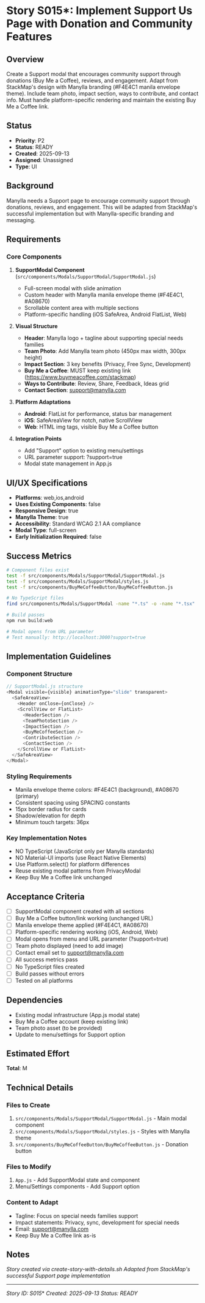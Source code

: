 # Story S015*: Implement Support Us Page with Donation and Community Features

## Overview
Create a Support modal that encourages community support through donations (Buy Me a Coffee), reviews, and engagement. Adapt from StackMap's design with Manylla branding (#F4E4C1 manila envelope theme). Include team photo, impact section, ways to contribute, and contact info. Must handle platform-specific rendering and maintain the existing Buy Me a Coffee link.

## Status
- **Priority**: P2
- **Status**: READY
- **Created**: 2025-09-13
- **Assigned**: Unassigned
- **Type**: UI

## Background
Manylla needs a Support page to encourage community support through donations, reviews, and engagement. This will be adapted from StackMap's successful implementation but with Manylla-specific branding and messaging.

## Requirements

### Core Components
1. **SupportModal Component** (`src/components/Modals/SupportModal/SupportModal.js`)
   - Full-screen modal with slide animation
   - Custom header with Manylla manila envelope theme (#F4E4C1, #A08670)
   - Scrollable content area with multiple sections
   - Platform-specific handling (iOS SafeArea, Android FlatList, Web)

2. **Visual Structure**
   - **Header**: Manylla logo + tagline about supporting special needs families
   - **Team Photo**: Add Manylla team photo (450px max width, 300px height)
   - **Impact Section**: 3 key benefits (Privacy, Free Sync, Development)
   - **Buy Me a Coffee**: MUST keep existing link (https://www.buymeacoffee.com/stackmap)
   - **Ways to Contribute**: Review, Share, Feedback, Ideas grid
   - **Contact Section**: support@manylla.com

3. **Platform Adaptations**
   - **Android**: FlatList for performance, status bar management
   - **iOS**: SafeAreaView for notch, native ScrollView
   - **Web**: HTML img tags, visible Buy Me a Coffee button

4. **Integration Points**
   - Add "Support" option to existing menu/settings
   - URL parameter support: ?support=true
   - Modal state management in App.js

## UI/UX Specifications
- **Platforms**: web,ios,android
- **Uses Existing Components**: false
- **Responsive Design**: true
- **Manylla Theme**: true
- **Accessibility**: Standard WCAG 2.1 AA compliance
- **Modal Type**: full-screen
- **Early Initialization Required**: false

## Success Metrics
```bash
# Component files exist
test -f src/components/Modals/SupportModal/SupportModal.js
test -f src/components/Modals/SupportModal/styles.js
test -f src/components/BuyMeCoffeeButton/BuyMeCoffeeButton.js

# No TypeScript files
find src/components/Modals/SupportModal -name "*.ts" -o -name "*.tsx" | wc -l  # Must be 0

# Build passes
npm run build:web

# Modal opens from URL parameter
# Test manually: http://localhost:3000?support=true
```

## Implementation Guidelines

### Component Structure
```javascript
// SupportModal.js structure
<Modal visible={visible} animationType="slide" transparent>
  <SafeAreaView>
    <Header onClose={onClose} />
    <ScrollView or FlatList>
      <HeaderSection />
      <TeamPhotoSection />
      <ImpactSection />
      <BuyMeCoffeeSection />
      <ContributeSection />
      <ContactSection />
    </ScrollView or FlatList>
  </SafeAreaView>
</Modal>
```

### Styling Requirements
- Manila envelope theme colors: #F4E4C1 (background), #A08670 (primary)
- Consistent spacing using SPACING constants
- 15px border radius for cards
- Shadow/elevation for depth
- Minimum touch targets: 36px

### Key Implementation Notes
- NO TypeScript (JavaScript only per Manylla standards)
- NO Material-UI imports (use React Native Elements)
- Use Platform.select() for platform differences
- Reuse existing modal patterns from PrivacyModal
- Keep Buy Me a Coffee link unchanged

## Acceptance Criteria
- [ ] SupportModal component created with all sections
- [ ] Buy Me a Coffee button/link working (unchanged URL)
- [ ] Manila envelope theme applied (#F4E4C1, #A08670)
- [ ] Platform-specific rendering working (iOS, Android, Web)
- [ ] Modal opens from menu and URL parameter (?support=true)
- [ ] Team photo displayed (need to add image)
- [ ] Contact email set to support@manylla.com
- [ ] All success metrics pass
- [ ] No TypeScript files created
- [ ] Build passes without errors
- [ ] Tested on all platforms

## Dependencies
- Existing modal infrastructure (App.js modal state)
- Buy Me a Coffee account (keep existing link)
- Team photo asset (to be provided)
- Update to menu/settings for Support option

## Estimated Effort
**Total**: M

## Technical Details

### Files to Create
1. `src/components/Modals/SupportModal/SupportModal.js` - Main modal component
2. `src/components/Modals/SupportModal/styles.js` - Styles with Manylla theme
3. `src/components/BuyMeCoffeeButton/BuyMeCoffeeButton.js` - Donation button

### Files to Modify
1. `App.js` - Add SupportModal state and component
2. Menu/Settings components - Add Support option

### Content to Adapt
- Tagline: Focus on special needs families support
- Impact statements: Privacy, sync, development for special needs
- Email: support@manylla.com
- Keep Buy Me a Coffee link as-is

## Notes
*Story created via create-story-with-details.sh*
*Adapted from StackMap's successful Support page implementation*

---
*Story ID: S015**
*Created: 2025-09-13*
*Status: READY*
